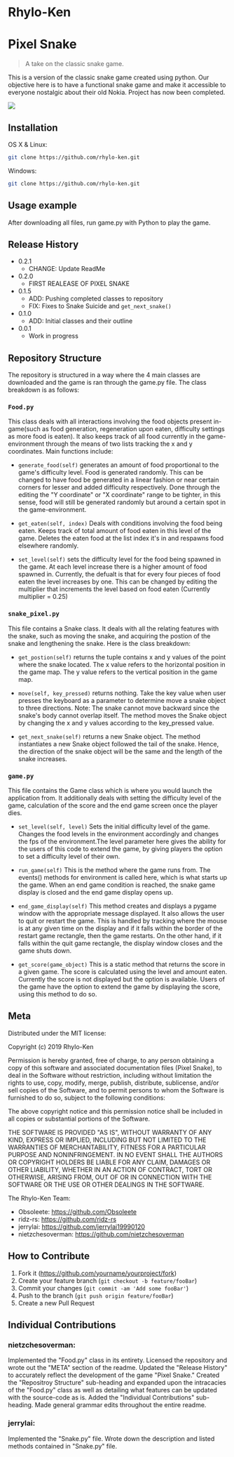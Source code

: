 # Rhylo-Ken
# Pixel Snake
> A take on the classic snake game.


This is a version of the classic snake game created using python. Our objective here is to have a functional snake game and make it accessible to everyone nostalgic about their old Nokia. Project has now been completed.

![](header.png)

## Installation

OS X & Linux:

```sh
git clone https://github.com/rhylo-ken.git
```

Windows:

```sh
git clone https://github.com/rhylo-ken.git
```

## Usage example

After downloading all files, run game.py with Python to play the game.



## Release History

* 0.2.1
    * CHANGE: Update ReadMe
* 0.2.0
    * FIRST REALEASE OF PIXEL SNAKE
* 0.1.5
    * ADD: Pushing completed classes to repository
    * FIX: Fixes to Snake Suicide and `get_next_snake()`
* 0.1.0
    * ADD: Initial classes and their outline
* 0.0.1
    * Work in progress

## Repository Structure

The repository is structured in a way where the 4 main classes are downloaded and the game is ran through the game.py file. The class breakdown is as follows:

### `Food.py`
This class deals with all interactions involving the food objects present in-game(such as food generation, regeneration upon eaten, difficulty settings as more food is eaten). It also keeps track of all food currently in the game-environment through the means of two lists tracking the x and y coordinates. Main functions include:

* `generate_food(self)` generates an amount of food proportional to the game's difficulty level. Food is generated randomly. This can be changed to have food be generated in a linear fashion or near certain corners for lesser and added difficulty respectively. Done through the editing the "Y coordinate" or "X coordinate" range to be tighter, in this sense, food will still be generated randomly but around a certain spot in the game-environment.

* `get_eaten(self, index)` Deals with conditions involving the food being eaten. Keeps track of total amount of food eaten in this level of the game. Deletes the eaten food at the list index it's in and respawns food elsewhere randomly.

* `set_level(self)` sets the difficulty level for the food being spawned in the game. At each level increase there is a higher amount of food spawned in. Currently, the defualt is that for every four pieces of food eaten the level increases by one. This can be changed by editing the multiplier that increments the level based on food eaten (Currently multiplier = 0.25)

### `snake_pixel.py`
This file contains a Snake class. It deals with all the relating features with the snake, such as moving the snake, and acquiring the postion of the snake and lengthening the snake. Here is the class breakdown:

* `get_postion(self)` returns the tuple contains x and y values of the point where the snake located. The x value refers to the horizontal position in the game map. The y value refers to the vertical position in the game map.

* `move(self, key_pressed)` returns nothing. Take the key value when user presses the keyboard as a parameter to determine move a snake object to three directions. Note: The snake cannot move backward since the snake's body cannot overlap itself. The method moves the Snake object by changing the x and y values according to the key_pressed value.

* `get_next_snake(self)` returns a new Snake object. The method instantiates a new Snake object followed the tail of the snake. Hence, the direction of the snake object will be the same and the length of the snake increases.

### `game.py`
This file contains the Game class which is where you would launch the application from. It additionally deals with setting the difficulty level of the game, calculation of the score and the end game screen once the player dies.

* `set_level(self, level)` Sets the initial difficulty level of the game. Changes the food levels in the environment accordingly and changes the fps of the environment.The level parameter here gives the ability for the users of this code to extend the game, by giving players the option to set a difficulty level of their own. 

* `run_game(self)` This is the method where the game runs from. The events() methods for environment is called here, which is what starts up the game. When an end game condition is reached, the snake game display is closed and the end game display opens up.

* `end_game_display(self)` This method creates and displays a pygame window with the appropriate message displayed. It also allows the user to quit or restart the game. This is handled by tracking where the mouse is at any given time on the display and if it falls within the border of the restart game rectangle, then the game restarts. On the other hand, if it falls within the quit game rectangle, the display window closes and the game shuts down.

* `get_score(game_object)` This is a static method that returns the score in a given game. The score is calculated using the level and amount eaten. Currently the score is not displayed but the option is available. Users of the game have the option to extend the game by displaying the score, using this method to do so.

## Meta

Distributed under the MIT license:

Copyright (c) 2019 Rhylo-Ken

Permission is hereby granted, free of charge, to any person obtaining a copy
of this software and associated documentation files (Pixel Snake), to deal
in the Software without restriction, including without limitation the rights
to use, copy, modify, merge, publish, distribute, sublicense, and/or sell
copies of the Software, and to permit persons to whom the Software is
furnished to do so, subject to the following conditions:

The above copyright notice and this permission notice shall be included in all
copies or substantial portions of the Software.

THE SOFTWARE IS PROVIDED "AS IS", WITHOUT WARRANTY OF ANY KIND, EXPRESS OR
IMPLIED, INCLUDING BUT NOT LIMITED TO THE WARRANTIES OF MERCHANTABILITY,
FITNESS FOR A PARTICULAR PURPOSE AND NONINFRINGEMENT. IN NO EVENT SHALL THE
AUTHORS OR COPYRIGHT HOLDERS BE LIABLE FOR ANY CLAIM, DAMAGES OR OTHER
LIABILITY, WHETHER IN AN ACTION OF CONTRACT, TORT OR OTHERWISE, ARISING FROM,
OUT OF OR IN CONNECTION WITH THE SOFTWARE OR THE USE OR OTHER DEALINGS IN THE
SOFTWARE.


The Rhylo-Ken Team:

* Obsoleete: https://github.com/Obsoleete
* ridz-rs: https://github.com/ridz-rs
* jerrylai: https://github.com/jerrylai19990120
* nietzchesoverman: https://github.com/nietzchesoverman

## How to Contribute

1. Fork it (<https://github.com/yourname/yourproject/fork>)
2. Create your feature branch (`git checkout -b feature/fooBar`)
3. Commit your changes (`git commit -am 'Add some fooBar'`)
4. Push to the branch (`git push origin feature/fooBar`)
5. Create a new Pull Request

## Individual Contributions

### nietzchesoverman:
Implemented the "Food.py" class in its entirety. Licensed the repository and wrote out the "META" section of the readme. Updated the "Release History" to accurately reflect the development of the game "Pixel Snake." Created the "Repositroy Structure" sub-heading and expanded upon the intracacies of the "Food.py" class as well as detailing what features can be updated with the source-code as is. Added the "Individual Contributions" sub-heading. Made general grammar edits throughout the entire readme.

### jerrylai:
Implemented the "Snake.py" file. Wrote down the description and listed methods contained in "Snake.py" file.

<!-- Markdown link & img dfn's -->
[npm-image]: https://img.shields.io/npm/v/datadog-metrics.svg?style=flat-square
[npm-url]: https://npmjs.org/package/datadog-metrics
[npm-downloads]: https://img.shields.io/npm/dm/datadog-metrics.svg?style=flat-square
[travis-image]: https://img.shields.io/travis/dbader/node-datadog-metrics/master.svg?style=flat-square
[travis-url]: https://travis-ci.org/dbader/node-datadog-metrics
[wiki]: https://github.com/yourname/yourproject/wiki
